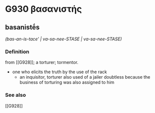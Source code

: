 # G930 βασανιστής

## basanistḗs

_(bas-an-is-tace' | va-sa-nee-STASE | va-sa-nee-STASE)_

### Definition

from [[G928]]; a torturer; tormentor.

- one who elicits the truth by the use of the rack
  - an inquisitor, torturer also used of a jailer doubtless because the business of torturing was also assigned to him

### See also

[[G928]]

